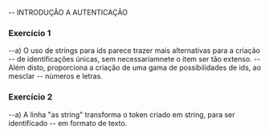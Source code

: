-- INTRODUÇÃO A AUTENTICAÇÃO

### Exercício 1

--a) O uso de strings para ids parece trazer mais alternativas para a criação
--   de identificações únicas, sem necessariamnete o item ser tão extenso.
--   Além disto, proporciona a criação de uma gama de possibilidades de ids, ao mesclar
--   números e letras.

### Exercício 2

--a) A linha "as string" transforma o token criado em string, para ser identificado
--   em formato de texto.